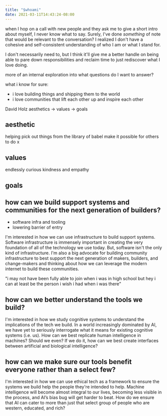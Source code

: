 ```yaml
---
title: "$whoami"
date: 2021-03-11T14:43:24-08:00
---
```


when I hop on a call with new people and they ask me to give a short intro about myself, I never know what to say. Surely, I've done *something* of note that would be relevant to the conversation? I realized I don't have a cohesive and self-consistent understanding of who I am or what I stand for.

I don't necessarily need to, but I think it'll give me a better handle on being able to pare down responsibilities and reclaim time to just rediscover what I love doing.

more of an internal exploration into what questions do I want to answer?

what i know for sure:
* i love building things and shipping them to the world
* i love communities that lift each other up and inspire each other


David Holz
aesthetics -> values -> goals 

## aesthetic
helping pick out things from the library of babel
make it possible for others to do x

## values
endlessly curious
kindness and empathy


## goals


## how can we build support systems and communities for the next generation of builders?
* software infra and tooling
* lowering barrier of entry


I'm interested in how we can use infrastructure to build support systems. Software infrastructure is immensely important in creating the very foundation of all of the technology we use today. But, software isn't the only kind of infrastructure. I'm also a big advocate for building community infrastructure to best support the next generation of makers, builders, and change-makers and thinking about how we can leverage the modern internet to build these communities.

"i may not have been fully able to join when i was in high school but hey i can at least be the person i wish i had when i was there"

## how can we better understand the tools we build?

I'm interested in how we study cognitive systems to understand the implications of the tech we build. In a world increasingly dominated by AI, we have yet to seriously interrogate what it means for existing cognitive systems (i.e. us). How can we best replicate human intelligence in machines? Should we even? If we do it, how can we best create interfaces between artificial and biological intelligence?

## how can we make sure our tools benefit everyone rather than a select few?

I'm interested in how we can use ethical tech as a framework to ensure the systems we build help the people they're intended to help. Machine intelligence will become almost integral to our lives, becoming less visible in the process, and AI’s bias bug will get harder to beat. How do we ensure that AI can cater to more than just that select group of people who are western, educated, and rich?
